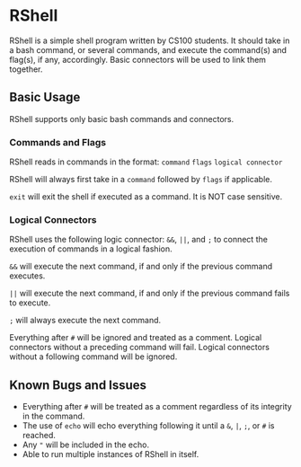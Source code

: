 # RShell

RShell is a simple shell program written by CS100 students. It should take in a bash command, or
several commands, and execute the command(s) and flag(s), if any, accordingly. Basic connectors will be used to link them
together.

## Basic Usage

RShell supports only basic bash commands and connectors.

### Commands and Flags

RShell reads in commands in the format: `command` `flags` `logical connector`

RShell will always first take in a `command` followed by `flags` if applicable.

`exit` will exit the shell if executed as a command. It is NOT case sensitive.

### Logical Connectors

RShell uses the following logic connector: `&&`, `||`, and `;` to connect the execution of commands in a logical fashion.
 
`&&` will execute the next command, if and only if the previous command executes.

`||` will execute the next command, if and only if the previous command fails to execute.

`;` will always execute the next command.

Everything after `#` will be ignored and treated as a comment. Logical connectors without a preceding command will fail. Logical connectors without a following command will be ignored.

## Known Bugs and Issues

- Everything after `#` will be treated as a comment regardless of its integrity in the command.
- The use of `echo` will echo everything following it until a `&`, `|`, `;`, or `#` is reached.
- Any `"` will be included in the echo.
- Able to run multiple instances of RShell in itself.


